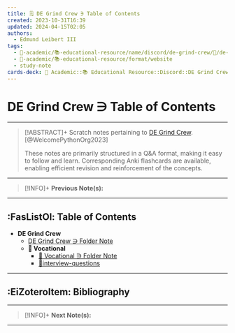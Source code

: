 ```yaml
---
title: 🗒️ DE Grind Crew ∋ Table of Contents
created: 2023-10-31T16:39
updated: 2024-04-15T02:05
authors:
  - Edmund Leibert III
tags:
  - 🔴-academic/📚-educational-resource/name/discord/de-grind-crew/🔖/de-grind-crew-∋-table-of-contents
  - 🔴-academic/📚-educational-resource/format/website
  - study-note
cards-deck: 🔴 Academic::📚 Educational Resource::Discord::DE Grind Crew::DE Grind Crew ∋ Table of Contents
---
```


# DE Grind Crew ∋ Table of Contents

---

> [!ABSTRACT]+ 
> Scratch notes pertaining to [DE Grind Crew](https://discord.gg/kqAxUDp8v4). [@WelcomePythonOrg2023]
> 
> These notes are primarily structured in a Q&A format, making it easy to follow and learn. Corresponding Anki flashcards are available, enabling efficient revision and reinforcement of the concepts.

---

> [!INFO]+ 
> **Previous Note(s):**
> 

---

## :FasListOl: Table of Contents

- **DE Grind Crew**
	- [DE Grind Crew ∋ Folder Note](the-vault/src/🔴%20Academics/📚%20Educational%20Resource/Discord/DE%20Grind%20Crew/DE%20Grind%20Crew%20∋%20Folder%20Note.md)
	- **💼 Vocational**
		- [💼 Vocational ∋ Folder Note](the-vault/src/🔴%20Academics/📚%20Educational%20Resource/Discord/DE%20Grind%20Crew/💼%20Vocational/💼%20Vocational%20∋%20Folder%20Note.md)
		- [📒interview-questions](the-vault/src/🔴%20Academics/📚%20Educational%20Resource/Discord/DE%20Grind%20Crew/💼%20Vocational/📒interview-questions.md)

---

## :EiZoteroItem: Bibliography

---

> [!INFO]+
> **Next Note(s):**

---

